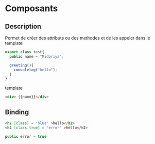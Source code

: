 # Composants

## Description
Permet de créer des attributs ou des methodes et de les appeler dans le template

```typescript
export class test{
  public name = "Midoriya";

  greeting(){
    consolelog("hello");
  }
}
```

template  

```html
<div> {{name}}</div>
```

## Binding

```html
<h2 [class] = "blue" >hello</h2>
<h2 [class.true] = "error" >hello</h2>
```

```typescript
public error = true
```
